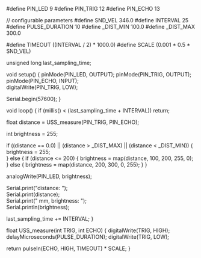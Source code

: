 #define PIN_LED  9
#define PIN_TRIG 12
#define PIN_ECHO 13

// configurable parameters
#define SND_VEL 346.0
#define INTERVAL 25
#define PULSE_DURATION 10
#define _DIST_MIN 100.0
#define _DIST_MAX 300.0

#define TIMEOUT ((INTERVAL / 2) * 1000.0) 
#define SCALE (0.001 * 0.5 * SND_VEL)     

unsigned long last_sampling_time;   

void setup() {
  pinMode(PIN_LED, OUTPUT);
  pinMode(PIN_TRIG, OUTPUT);  
  pinMode(PIN_ECHO, INPUT);   
  digitalWrite(PIN_TRIG, LOW);  
  
  Serial.begin(57600);
}

void loop() { 
  if (millis() < (last_sampling_time + INTERVAL))
    return;

  float distance = USS_measure(PIN_TRIG, PIN_ECHO); 

  int brightness = 255; 

  if ((distance == 0.0) || (distance > _DIST_MAX) || (distance < _DIST_MIN)) {
      brightness = 255;  
  } else {
      if (distance <= 200) {
          brightness = map(distance, 100, 200, 255, 0);
      } else {
          brightness = map(distance, 200, 300, 0, 255);
      }
  }

  analogWrite(PIN_LED, brightness);

  
  Serial.print("distance: ");  
  Serial.print(distance);  
  Serial.print(" mm, brightness: ");  
  Serial.println(brightness);
  
  last_sampling_time += INTERVAL;
}


float USS_measure(int TRIG, int ECHO)
{
  digitalWrite(TRIG, HIGH);
  delayMicroseconds(PULSE_DURATION);
  digitalWrite(TRIG, LOW);
  
  return pulseIn(ECHO, HIGH, TIMEOUT) * SCALE; 
}
